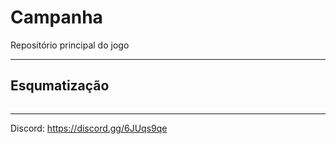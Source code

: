 # Campanha
Repositório principal do jogo

---

## Esqumatização
<img src="">


---
Discord: https://discord.gg/6JUqs9qe
